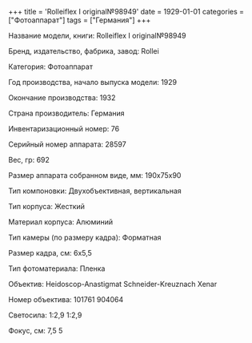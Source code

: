 +++
title = 'Rolleiflex I original№98949'
date = 1929-01-01
categories = ["Фотоаппарат"]
tags = ["Германия"]
+++

Название модели, книги: Rolleiflex I original№98949

Бренд, издательство, фабрика, завод: Rollei

Категория: Фотоаппарат

Год производства, начало выпуска модели: 1929

Окончание производства: 1932

Страна производитель: Германия

Инвентаризационный номер: 76

Серийный номер аппарата: 28597

Вес, гр: 692

Размер аппарата  собранном виде, мм: 190х75х90

Тип компоновки: Двухобъективная, вертикальная

Тип корпуса: Жесткий

Материал корпуса: Алюминий

Тип камеры (по размеру кадра): Форматная

Размер кадра, см: 6х5,5

Тип фотоматериала: Пленка

Объектив: Heidoscop-Anastigmat
Schneider-Kreuznach Xenar

Номер объектива: 101761
904064

Светосила: 1:2,9
1:2,9

Фокус, см: 7,5
5

